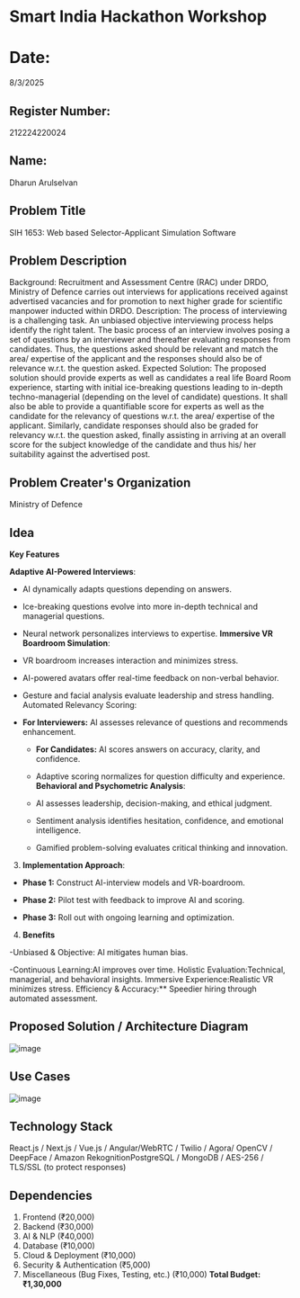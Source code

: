 # Smart India Hackathon Workshop
# Date:
8/3/2025
## Register Number:
212224220024
## Name: 
Dharun Arulselvan
## Problem Title
SIH 1653: Web based Selector-Applicant Simulation Software
## Problem Description
Background: Recruitment and Assessment Centre (RAC) under DRDO, Ministry of Defence carries out interviews for applications received against advertised vacancies and for promotion to next higher grade for scientific manpower inducted within DRDO. Description: The process of interviewing is a challenging task. An unbiased objective interviewing process helps identify the right talent. The basic process of an interview involves posing a set of questions by an interviewer and thereafter evaluating responses from candidates. Thus, the questions asked should be relevant and match the area/ expertise of the applicant and the responses should also be of relevance w.r.t. the question asked. Expected Solution: The proposed solution should provide experts as well as candidates a real life Board Room experience, starting with initial ice-breaking questions leading to in-depth techno-managerial (depending on the level of candidate) questions. It shall also be able to provide a quantifiable score for experts as well as the candidate for the relevancy of questions w.r.t. the area/ expertise of the applicant. Similarly, candidate responses should also be graded for relevancy w.r.t. the question asked, finally assisting in arriving at an overall score for the subject knowledge of the candidate and thus his/ her suitability against the advertised post.

## Problem Creater's Organization
Ministry of Defence

## Idea
**Key Features**

**Adaptive AI-Powered Interviews**:

  - AI dynamically adapts questions depending on answers.
  - Ice-breaking questions evolve into more in-depth technical and managerial questions.
  - Neural network personalizes interviews to expertise.
**Immersive VR Boardroom Simulation**:

  - VR boardroom increases interaction and minimizes stress.
  - AI-powered avatars offer real-time feedback on non-verbal behavior.
  - Gesture and facial analysis evaluate leadership and stress handling.
Automated Relevancy Scoring:

- **For Interviewers:** AI assesses relevance of questions and recommends enhancement.
  - **For Candidates:** AI scores answers on accuracy, clarity, and confidence.
  - Adaptive scoring normalizes for question difficulty and experience.
**Behavioral and Psychometric Analysis**:

  - AI assesses leadership, decision-making, and ethical judgment.
  - Sentiment analysis identifies hesitation, confidence, and emotional intelligence.
  - Gamified problem-solving evaluates critical thinking and innovation.
3. **Implementation Approach**:

- **Phase 1:** Construct AI-interview models and VR-boardroom.

- **Phase 2:** Pilot test with feedback to improve AI and scoring.
- **Phase 3:** Roll out with ongoing learning and optimization.
4. **Benefits**

-Unbiased & Objective: AI mitigates human bias.

-Continuous Learning:AI improves over time.
Holistic Evaluation:Technical, managerial, and behavioral insights.
Immersive Experience:Realistic VR minimizes stress.
Efficiency & Accuracy:** Speedier hiring through automated assessment.


## Proposed Solution / Architecture Diagram
![image](https://github.com/user-attachments/assets/cc3dc845-7df3-4c5c-bb43-f2082ed22aa5)


## Use Cases
![image](https://github.com/user-attachments/assets/1842421a-90cb-456a-85f4-9aaee47f1e6f)



## Technology Stack
React.js / Next.js / Vue.js / Angular/WebRTC / Twilio / Agora/ OpenCV / DeepFace / Amazon RekognitionPostgreSQL / MongoDB / AES-256 / TLS/SSL (to protect responses)

## Dependencies
 1. Frontend (₹20,000)
 2. Backend (₹30,000)
 3. AI & NLP (₹40,000)
 4. Database (₹10,000)
 5. Cloud & Deployment (₹10,000)
 6. Security & Authentication (₹5,000)
 7. Miscellaneous (Bug Fixes, Testing, etc.) (₹10,000)
**Total Budget: ₹1,30,000**
